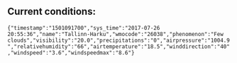 ## Current conditions: 
 ``` {"timestamp":"1501091700","sys_time":"2017-07-26 20:55:36","name":"Tallinn-Harku","wmocode":"26038","phenomenon":"Few clouds","visibility":"20.0","precipitations":"0","airpressure":"1004.9","relativehumidity":"66","airtemperature":"18.5","winddirection":"40","windspeed":"3.6","windspeedmax":"8.6"} ```
